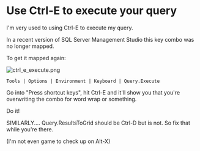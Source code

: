 ﻿# Use Ctrl-E to execute your query

I'm very used to using Ctrl-E to execute my query.

In a recent version of SQL Server Management Studio this key combo was no longer mapped.

To get it mapped again:

![ctrl_e_execute.png](ctrl_e_execute.png)

	Tools | Options | Environment | Keyboard | Query.Execute

Go into "Press shortcut keys", hit Ctrl-E and it'll show you that you're overwriting the combo for word wrap or something.

Do it!

SIMILARLY.... Query.ResultsToGrid should be Ctrl-D but is not. So fix that while you're there.

(I'm not even game to check up on Alt-X)
